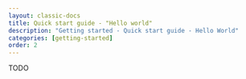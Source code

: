 ```yaml
---
layout: classic-docs
title: Quick start guide - "Hello world"
description: "Getting started - Quick start guide - Hello World"
categories: [getting-started]
order: 2
---
```


TODO